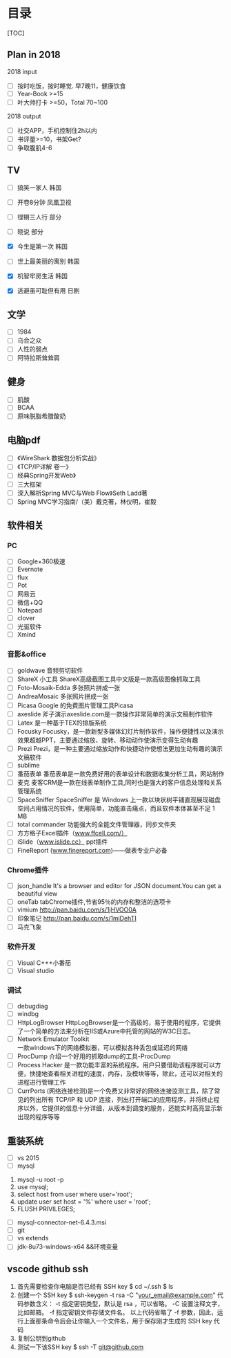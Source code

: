 # 目录

[TOC]

## Plan in 2018

2018 input

- [ ] 按时吃饭，按时睡觉.  早7晚11，健康饮食
- [ ] Year-Book >=15
- [ ] 叶大帅打卡 >=50，Total 70~100

2018 output

- [ ] 社交APP，手机控制住2h以内
- [ ] 书评量>=10，书架Get?
- [ ] 争取腹肌4-6

## TV

- [ ] 搞笑一家人 韩国
- [ ] 开卷8分钟 凤凰卫视
- [ ] 铿锵三人行 部分
- [ ] 晓说 部分

- [x] 今生是第一次 韩国
- [ ] 世上最美丽的离别 韩国
- [x] 机智牢房生活 韩国
- [x] 逃避虽可耻但有用 日剧

## 文学

- [ ] 1984
- [ ] 乌合之众
- [ ] 人性的弱点
- [ ] 阿特拉斯耸耸肩

## 健身

- [ ] 肌酸
- [ ] BCAA
- [ ] 原味脱脂希腊酸奶

## 电脑pdf

- [ ] 《WireShark 数据包分析实战》
- [ ] 《TCP/IP详解 卷一》
- [ ] 经典Spring开发Web》
- [ ] 三大框架
- [ ] 深入解析Spring MVC与Web Flow》Seth Ladd著
- [ ] Spring MVC学习指南/（美）戴克著，林仪明，崔毅

## 软件相关

### PC

- [ ] Google+360极速
- [ ] Evernote
- [ ] flux
- [ ] Pot
- [ ] 网易云
- [ ] 微信+QQ
- [ ] Notepad
- [ ] clover
- [ ] 光驱软件
- [ ] Xmind

### 音影&office

- [ ] goldwave
    音频剪切软件
- [ ] ShareX 小工具
    ShareX高级截图工具中文版是一款高级图像抓取工具
- [ ] Foto-Mosaik-Edda 多张照片拼成一张
- [ ] AndreaMosaic 多张照片拼成一张
- [ ] Picasa Google 的免费图片管理工具Picasa
- [ ] axeslide 斧子演示axeslide.com是一款操作非常简单的演示文稿制作软件
- [ ] Latex 是一种基于ΤΕΧ的排版系统
- [ ] Focusky
    Focusky，是一款新型多媒体幻灯片制作软件，操作便捷性以及演示效果超越PPT，主要通过缩放、旋转、移动动作使演示变得生动有趣
- [ ] Prezi Prezi，是一种主要通过缩放动作和快捷动作使想法更加生动有趣的演示文稿软件
- [ ] sublime
- [ ] 番茄表单
    番茄表单是一款免费好用的表单设计和数据收集分析工具，网站制作
- [ ] 麦克
    麦客CRM是一款在线表单制作工具,同时也是强大的客户信息处理和关系管理系统
- [ ] SpaceSniffer
    SpaceSniffer 是 Windows 上一款以块状树平铺直观展现磁盘空间占用情况的软件，使用简单，功能直击痛点，而且软件本体甚至不足 1 MB
- [ ] total commander
    功能强大的全能文件管理器，同步文件夹
- [ ] 方方格子Excel插件（www.ffcell.com/）
- [ ] iSlide（www.islide.cc） ppt插件
- [ ] FineReport (www.finereport.com)——做表专业户必备

### Chrome插件

- [ ] json_handle
    It's a browser and editor for JSON document.You can get a beautiful view
- [ ] oneTab
    tabChrome插件,节省95％的内存和整洁的选项卡
- [ ] vimium http://pan.baidu.com/s/1jHVOO0A
- [ ] 印象笔记 http://pan.baidu.com/s/1miDehTI
- [ ] 马克飞象

### 软件开发

- [ ] Visual C+++小番茄
- [ ] Visual studio

### 调试

- [ ] debugdiag
- [ ] windbg
- [ ] HttpLogBrowser
 HttpLogBrowser是一个高级的，易于使用的程序，它提供了一个简单的方法来分析在IIS或Azure中托管的网站的W3C日志。
- [ ] Network Emulator Toolkit  
    一款windows下的网络模拟器，可以模拟各种丢包或延迟的网络
- [ ] ProcDump 
    介绍一个好用的抓取dump的工具-ProcDump
- [ ] Process Hacker
    是一款功能丰富的系统程序。用户只要借助该程序就可以方便，快捷地查看相关进程的速度，内存，及模块等等，除此，还可以对相关的进程进行管理工作
- [ ] CurrPorts
    (网络连接检测)是一个免费又非常好的网络连接监测工具，除了常见的列出所有 TCP/IP 和 UDP 连接，列出打开端口的应用程序，并将终止程序以外，它提供的信息十分详细，从版本到调度的服务，还能实时高亮显示新出现的程序等等

## 重装系统

- [ ] vs 2015
- [ ] mysql
1. mysql -u root -p
2. use mysql;
3. select host from user where user='root';
4. update user set host = '%' where user = 'root';
5. FLUSH PRIVILEGES;
- [ ] mysql-connector-net-6.4.3.msi
- [ ] git
- [ ] vs extends
- [ ] jdk-8u73-windows-x64 &&环境变量

## vscode github ssh

1. 首先需要检查你电脑是否已经有 SSH key
    $ cd ~/.ssh
    $ ls
2. 创建一个 SSH key
    $ ssh-keygen -t rsa -C "your_email@example.com"
    代码参数含义：
    -t 指定密钥类型，默认是 rsa ，可以省略。
    -C 设置注释文字，比如邮箱。
    -f 指定密钥文件存储文件名。
    以上代码省略了 -f 参数，因此，运行上面那条命令后会让你输入一个文件名，用于保存刚才生成的 SSH key 代码
3. 复制公钥到github
4. 测试一下该SSH key
    $ ssh -T git@github.com
